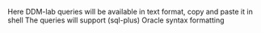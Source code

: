 Here DDM-lab queries will be available in text format, copy and paste it in shell
The queries will support (sql-plus) Oracle syntax formatting
